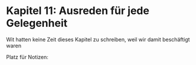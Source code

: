 # Kapitel 11: Ausreden für jede Gelegenheit

Wit hatten keine Zeit dieses Kapitel zu schreiben, weil wir damit beschäftigt waren

Platz für Notizen:
